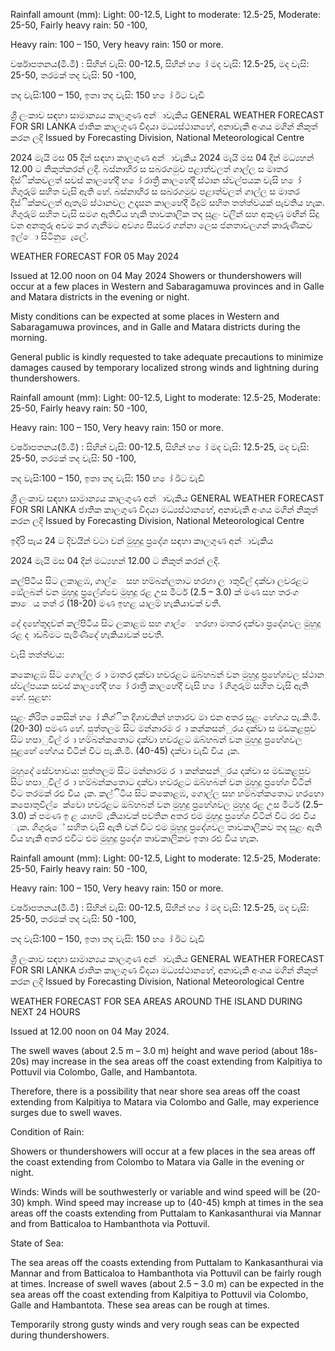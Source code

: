 Rainfall amount (mm): Light: 00-12.5, Light to moderate: 12.5-25, Moderate: 25-50, Fairly heavy rain: 50 -100,

Heavy rain: 100 – 150, Very heavy rain: 150 or more.

වර්ෂාපතනය(මි.මී) : සිහින් වැසි: 00-12.5, සිහින් හ ෝ මද වැසි: 12.5-25, මද වැසි: 25-50, තරමක් තද වැසි: 50 -100,

තද වැසි:100 – 150, ඉතා තද වැසි: 150 හ ෝ ඊට වැඩි

ශ්‍රී ලංකාව සඳහා සාමාන්‍යය කාලගුණ අන්‍ාවැකිය GENERAL WEATHER FORECAST FOR SRI LANKA ජාතික කාලගුණ විදයා මධ්‍යස්ථානහේ, අනාවැකි අංශය මගින් නිකුත් කරන ලදි Issued by Forecasting Division, National Meteorological Centre

2024 මැයි මස 05 දින්‍ සඳහා කාලගුණ අන්‍ාවැකිය 2024 මැයි මස 04 දින්‍ මධ්‍යහන්‍ 12.00 ට නිකුත්කරන්‍ ලදි. බස්නාහිර ස සබරගමුව පළාත්වලත් ගාල්ල ස මාතර දිස්ික්කවලත් සවස් කාලහේදී හ ෝ රාත්‍රී කාලහේදී ස්ථාන ස්වල්පයක වැසි හ ෝ ගිගුරුම් සහිත වැසි ඇති හේ. බස්නාහිර ස සබරගමුව පළාත්වලත් ගාල්ල ස මාතර දිස්ික්කවලත් ඇතැම් ස්ථානවල උදෑසන කාලහේදී මීදුම් සහිත තත්ත්වයක් පැවතිය හැක. ගිගුරුම් සහිත වැසි සමග ඇතිවිය හැකි තාවකාලික තද සුළං වලින් සහ අකුණු මඟින් සිදු වන අනතුරු අවම කර ගැනීමට අවශ්‍ය පියවර ගන්නා ලෙස ජනතාවලගන් කාරුණිකව ඉල්ො සිටිනු ෙැලේ.

WEATHER FORECAST FOR 05 May 2024

Issued at 12.00 noon on 04 May 2024 Showers or thundershowers will occur at a few places in Western and Sabaragamuwa provinces and in Galle and Matara districts in the evening or night.

Misty conditions can be expected at some places in Western and Sabaragamuwa provinces, and in Galle and Matara districts during the morning.

General public is kindly requested to take adequate precautions to minimize damages caused by temporary localized strong winds and lightning during thundershowers.

Rainfall amount (mm): Light: 00-12.5, Light to moderate: 12.5-25, Moderate: 25-50, Fairly heavy rain: 50 -100,

Heavy rain: 100 – 150, Very heavy rain: 150 or more.

වර්ෂාපතනය(මි.මී) : සිහින් වැසි: 00-12.5, සිහින් හ ෝ මද වැසි: 12.5-25, මද වැසි: 25-50, තරමක් තද වැසි: 50 -100,

තද වැසි:100 – 150, ඉතා තද වැසි: 150 හ ෝ ඊට වැඩි

ශ්‍රී ලංකාව සඳහා සාමාන්‍යය කාලගුණ අන්‍ාවැකිය GENERAL WEATHER FORECAST FOR SRI LANKA ජාතික කාලගුණ විදයා මධ්‍යස්ථානහේ, අනාවැකි අංශය මගින් නිකුත් කරන ලදි Issued by Forecasting Division, National Meteorological Centre

ඉදිරි පැය 24 ට දිවයින්‍ වටා වන්‍ මුහුදු ප්‍රදේශ සඳහා කාලගුණ අන්‍ාවැකිය

2024 මැයි මස 04 දින්‍ මධ්‍යහන්‍ 12.00 ට නිකුත් කරන්‍ ලදි.

කල්පිටිය සිට ලකාළඹ, ගාල්ෙ සහ හම්බන්ලතාට හරහා ල ාතුවිල් දක්වා ලවරළට ඔේලබන් වන මුහුදු ප්‍රලේශ්‍වෙ මුහුදු රළ උස මීටර් (2.5 – 3.0) ක් මණ සහ තරංග කාෙය තත් ර (18-20) මණ ඉහළ යාලම් හැකියාවක් වතී.

දේ දහේතුදවන් කල්පිටිය සිට ලකාළඹ සහ ගාල්ෙ හරහා මාතර දක්වා ප්‍රදේශවල මුහුදු රළ ද ාඩබිමට පැමිණීදේ හැකියාවක් පවතී.

වැසි තත්ත්වය:

කකොළඹ සිට ගොල්ල ර ා මාතර දක්වා හවරළට ඔබ්හබන් වන මුහුදු ප්‍රහේශවල ස්ථාන ස්වල්පයක සවස් කාලහේදී හ ෝ රාත්‍රී කාලහේදී වැසි හ ෝ ගිගුරුම් සහිත වැසි ඇති හේ. සුළඟ:

සුළං නිරිත කෙසින් හ ෝ නිශ්ිත දිශාවකින් හතාරව මා එන අතර සුළං හේගය පැ.කි.මී. (20-30) පමණ හේ. පුත්තලම සිට මන්නාරම ර ා කන්කසන්ුරය දක්වා ස මඩකළපුව සිට හපාුවිල් ර ා හම්බන්කතොට දක්වා හවරළට ඔබ්හබන් වන මුහුදු ප්‍රහේශවල සුළහේ හේගය විටින් විට පැ.කි.මී. (40-45) දක්වා වැඩි විය ැක.

මුහුදේ සේවභාවය: පුත්තලම සිට මන්නාරම ර ා කන්කසන්ුරය දක්වා ස මඩකළපුව සිට හපාුවිල් ර ා හම්බන්කතොට දක්වා හවරළට ඔබ්හබන් වන මුහුදු ප්‍රහේශ විටින් විට තරමක් රළු විය ැක. කල්ිටිය සිට කකොළඹ, ගොල්ල සහ හම්බන්කතොට හරහො කපොතුවිල් ෙක්වො හවරළට ඔබ්හබන් වන මුහුදු ප්‍රහේශවල මුහුදු රළ උස මීටර් (2.5–3.0) ක් පමණ ඉ ළ යාහම් ැකියාවක් පවතින අතර එම මුහුදු ප්‍රහේශ විටින් විට රළු විය ැක. ගිගුරුේ සහිත වැසි ඇති වන්‍ විට එම මුහුදු ප්‍රදේශවල තාවකාලිකව තද සුළං ඇති විය හැකි අතර එවිට එම මුහුදු ප්‍රදේශ තාවකාලිකව ඉතා රළු විය හැක.

Rainfall amount (mm): Light: 00-12.5, Light to moderate: 12.5-25, Moderate: 25-50, Fairly heavy rain: 50 -100,

Heavy rain: 100 – 150, Very heavy rain: 150 or more.

වර්ෂාපතනය(මි.මී) : සිහින් වැසි: 00-12.5, සිහින් හ ෝ මද වැසි: 12.5-25, මද වැසි: 25-50, තරමක් තද වැසි: 50 -100,

තද වැසි:100 – 150, ඉතා තද වැසි: 150 හ ෝ ඊට වැඩි

ශ්‍රී ලංකාව සඳහා සාමාන්‍යය කාලගුණ අන්‍ාවැකිය GENERAL WEATHER FORECAST FOR SRI LANKA ජාතික කාලගුණ විදයා මධ්‍යස්ථානහේ, අනාවැකි අංශය මගින් නිකුත් කරන ලදි Issued by Forecasting Division, National Meteorological Centre

WEATHER FORECAST FOR SEA AREAS AROUND THE ISLAND DURING NEXT 24 HOURS

Issued at 12.00 noon on 04 May 2024.

The swell waves (about 2.5 m – 3.0 m) height and wave period (about 18s-20s) may increase in the sea areas off the coast extending from Kalpitiya to Pottuvil via Colombo, Galle, and Hambantota.

Therefore, there is a possibility that near shore sea areas off the coast extending from Kalpitiya to Matara via Colombo and Galle, may experience surges due to swell waves.

Condition of Rain:

Showers or thundershowers will occur at a few places in the sea areas off the coast extending from Colombo to Matara via Galle in the evening or night.

Winds: Winds will be southwesterly or variable and wind speed will be (20-30) kmph. Wind speed may increase up to (40-45) kmph at times in the sea areas off the coasts extending from Puttalam to Kankasanthurai via Mannar and from Batticaloa to Hambanthota via Pottuvil.

State of Sea:

The sea areas off the coasts extending from Puttalam to Kankasanthurai via Mannar and from Batticaloa to Hambanthota via Pottuvil can be fairly rough at times. Increase of swell waves (about 2.5 – 3.0 m) can be expected in the sea areas off the coast extending from Kalpitiya to Pottuvil via Colombo, Galle and Hambantota. These sea areas can be rough at times.

Temporarily strong gusty winds and very rough seas can be expected during thundershowers.